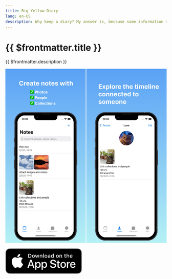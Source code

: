 ```yaml
---
title: Big Yellow Diary
lang: en-US
description: Why keep a diary? My answer is, because some information may seem unimportant at the time, but later you might need it and forget it. For example, today I plan to visit a friend's house. I’ve been there before, but I just can't remember the exact address. Another example is, there’s someone around me who said something, how can I judge if it’s true or not? One way is to compare it with what they’ve said before and see if there are any contradictions. Without a diary, there's no way to make such a comparison.
---
```


# {{ $frontmatter.title }}

{{ $frontmatter.description }}

![Screenshots of Big Yellow Diary App](assets/1df09780605c16eb5d83cc45aabc8772b71a0115bd05c0f55788a7ebc1417d1a.jpeg)  

[![Download on the App Store](./assets/Download_on_the_App_Store_Badge_US-UK_RGB_blk_092917.svg)](https://apps.apple.com/us/app/big-yellow-diary/id6739752316)